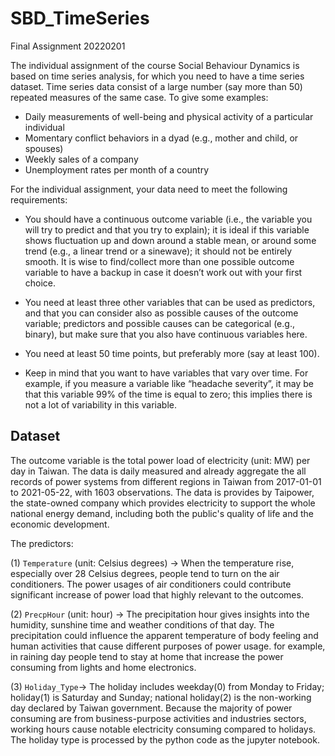 # SBD_TimeSeries

Final Assignment
20220201

The individual assignment of the course Social Behaviour Dynamics is based on time series analysis, for which you need to have a time series dataset. Time series data consist of a large number (say more than 50) repeated measures of the same case. To give some examples:
-	Daily measurements of well-being and physical activity of a particular individual
-	Momentary conflict behaviors in a dyad (e.g., mother and child, or spouses)
-	Weekly sales of a company
-	Unemployment rates per month of a country


For the individual assignment, your data need to meet the following requirements:
-	You should have a continuous outcome variable (i.e., the variable you will try to predict and that you try to explain); it is ideal if this variable shows fluctuation up and down around a stable mean, or around some trend (e.g., a linear trend or a sinewave); it should not be entirely smooth. It is wise to find/collect more than one possible outcome variable to have a backup in case it doesn’t work out with your first choice.

-	You need at least three other variables that can be used as predictors, and that you can consider also as possible causes of the outcome variable; predictors and possible causes can be categorical (e.g., binary), but make sure that you also have continuous variables here.

-	You need at least 50 time points, but preferably more (say at least 100).

-	Keep in mind that you want to have variables that vary over time. For example, if you measure a variable like “headache severity”, it may be that this variable 99% of the time is equal to zero; this implies there is not a lot of variability in this variable.

## Dataset
The outcome variable is the total power load of electricity (unit: MW) per day in Taiwan. The data is daily measured and already aggregate the all records of power systems from different regions in Taiwan from 2017-01-01 to 2021-05-22, with 1603 observations. The data is provides by Taipower, the state-owned company which provides electricity to support the whole national energy demand, including both the public's quality of life and the economic development. 

The predictors: 

(1) `Temperature` (unit: Celsius degrees) -> When the temperature rise, especially over 28 Celsius degrees, people tend to turn on the air conditioners. The power usages of air conditioners could contribute significant increase of power load that highly relevant to the outcomes.

(2) `PrecpHour` (unit: hour) -> The precipitation hour gives insights into the humidity, sunshine time and weather conditions of that day. The precipitation could influence the apparent temperature of body feeling and human activities that cause different purposes of power usage. for example, in raining day people tend to stay at home that increase the power consuming from lights and home electronics.

(3) `Holiday_Type`-> The holiday includes weekday(0) from Monday to Friday; holiday(1) is Saturday and Sunday; national holiday(2) is the non-working day declared by Taiwan government. Because the majority of power consuming are from business-purpose activities and industries sectors, working hours cause notable electricity consuming compared to holidays. The holiday type is processed by the python code as the jupyter notebook.

